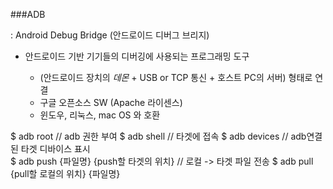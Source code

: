 ###ADB  
  
  : Android Debug Bridge (안드로이드 디버그 브리지)  
  - 안드로이드 기반 기기들의 디버깅에 사용되는 프로그래밍 도구  
  
    * (안드로이드 장치의 *데몬* + USB or TCP 통신 + 호스트 PC의 서버) 형태로 연결  
    * 구글 오픈소스 SW  (Apache 라이센스)  
    * 윈도우, 리눅스, mac OS 와 호환   

$ adb root                                    // adb 권한 부여 
$ adb shell                                   // 타겟에 접속
$ adb devices                                 // adb연결된 타겟 디바이스 표시  
$ adb push {파일명} {push할 타겟의 위치}        // 로컬 -> 타겟 파일 전송
$ adb pull {pull할 로컬의 위치} {파일명}  
